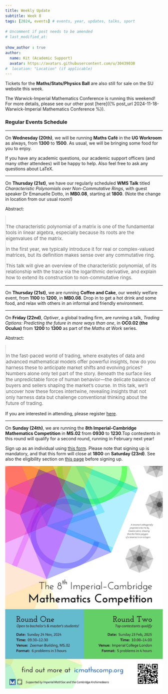 ```yaml
---
title: Weekly Update
subtitle: Week 8
tags: [2024, events] # events, year, updates, talks, sport

# Uncomment if post needs to be amended
# last_modified_at:

show_author : true
author:
  name: Kit (Academic Support)
  avatar: https://avatars.githubusercontent.com/u/30439030
#  location: "Location" (if applicable)
---
```



Tickets for the **Maths/Stats/Physics Ball** are also still for sale on the SU website this week.

The Warwick-Imperial Mathematics Conference is running this weekend! For more details, please see our other post [here]({% post_url 2024-11-18-Warwick-Imperial Mathematics Conference %}).

### Regular Events Schedule

---

On **Wednesday (20th)**, we will be running **Maths Café** in the **UG Workroom** as always, from **1300** to **1500**. As usual, we will be bringing some food for you to enjoy.

If you have any academic questions, our academic support officers (and many other attendees) will be happy to help. Also feel free to ask any questions about LaTeX.

---

On **Thursday (21st)**, we have our regularly scheduled **WMS Talk** titled *Characteristic Polynomials over Non-Commutative Rings*, with guest speaker Dr Emanuelle Dotto, in **MB0.08**, starting at **1800**. (Note the change in location from our usual room!)

<style>
blockquote {
    padding: 10px 20px 0 0;
    margin: 0 0 0 0;
    font-size: 15px;
}
</style>

Abstract:
> The characteristic polynomial of a matrix is one of the fundamental tools in linear algebra, especially because its roots are the eigenvalues of the matrix.
>
> In the first year, we typically introduce it for real or complex-valued matrices, but its definition makes sense over any commutative ring.
>
> This talk will give an overview of the characteristic polynomial, of its relationship with the trace via the logarithmic derivative, and explain how to extend its construction to non-commutative rings.

---

On **Thursday (21st)**, we are running **Coffee and Cake**, our weekly welfare event, from **1100** to **1200**, in **MB0.08**. Drop in to get a hot drink and some food, and relax with others in an informal and friendly environment.

---

On **Friday (22nd)**, *Optiver*, a global trading firm, are running a talk, *Trading Options: Predicting the future in more ways than one*, in **OC0.02 (the Oculus)** from **1200** to **1300** as part of the *Maths at Work* series.

Abstract:
> In the fast-paced world of trading, where exabytes of data and advanced mathematical models offer powerful insights, how do you harness these to anticipate market shifts and evolving prices? Numbers alone only tell part of the story. Beneath the surface lies the unpredictable force of human behavior—the delicate balance of buyers and sellers shaping the market’s course. In this talk, we’ll uncover how these forces intertwine, revealing insights that not only harness data but challenge conventional thinking about the future of trading.

If you are interested in attending, please register [here](
https://myadvantage.warwick.ac.uk/students/events/detail/3601593).

---

On **Sunday (24th)**, we are running the **8th Imperial-Cambridge Mathematics Competition** in **MS.02** from **0930** to **1230**.Top contestents in this round will qualify for a second round, running in February next year!

Sign up as an individual using [this form](https://docs.google.com/forms/d/e/1FAIpQLSdXGN71-efy0FG0XvtXz3zs171It4zZeLsMmm9UKnjmePjAIg/viewform). Please note that signing up is mandatory, and that this form will close at **1800** on **Saturday (23rd)**. See also the eligibility section on [this page](https://icmathscomp.org/register/) before signing up.

![ICM Poster](<../assets/posts/2024-2025/8th Imperial-Cambridge Mathematics Competition.jpg>)

